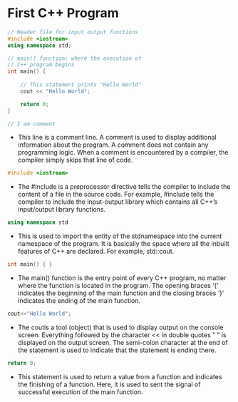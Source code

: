 # First C++ Program


```cpp
// Header file for input output functions
#include <iostream>
using namespace std;

// main() function: where the execution of
// C++ program begins
int main() {
  
    // This statement prints "Hello World"
    cout << "Hello World";

    return 0;
}
```

```cpp
// I am comment
```
- This line is a comment line. A comment is used to display additional information about the program. A comment does not contain any programming logic. When a comment is encountered by a compiler, the compiler simply skips that line of code.


```cpp
#include <iostream>
```
- The #include is a preprocessor directive tells the compiler to include the content of a file in the source code. For example, #include<iostream> tells the compiler to include the input-output library which contains all C++’s input/output library functions.

```cpp
using namespace std
```
- This is used to import the entity of the stdnamespace into the current namespace of the program. It is basically the space where all the inbuilt features of C++ are declared. For example, std::cout.


```cpp
int main() { }
```
- The main() function is the entry point of every C++ program, no matter where the function is located in the program. The opening braces ‘{‘ indicates the beginning of the main function and the closing braces ‘}’ indicates the ending of the main function.

```cpp
cout<<"Hello World";
```
- The coutis a tool (object) that is used to display output on the console screen. Everything followed by the character << in double quotes ” ” is displayed on the output screen. The semi-colon character at the end of the statement is used to indicate that the statement is ending there.


```cpp
return 0;
```
- This statement is used to return a value from a function and indicates the finishing of a function. Here, it is used to sent the signal of successful execution of the main function.